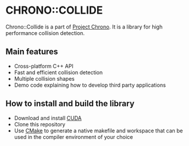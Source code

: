 CHRONO::COLLIDE
==============

Chrono::Collide is a part of [Project Chrono](http://www.projectchrono.org). It is a library for high performance collision detection.

Main features
-------------

* Cross-platform C++ API
* Fast and efficient collision detection 
* Multiple collision shapes
* Demo code explaining how to develop third party applications

How to install and build the library
------------------------------------

* Download and install [CUDA](https://developer.nvidia.com/cuda-downloads)
* Clone this repository
* Use [CMake](http://www.cmake.org) to generate a native makefile and workspace that can be used in the compiler environment of your choice
